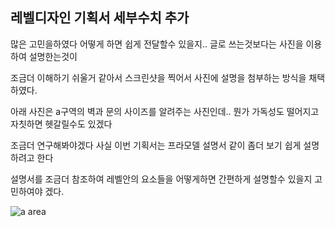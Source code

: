 ## 레벨디자인 기획서 세부수치 추가 

많은 고민을하였다 어떻게 하면 쉽게 전달할수 있을지.. 글로 쓰는것보다는 사진을 이용하여 설명한는것이 

조금더 이해하기 쉬울거 같아서 스크린샷을 찍어서 사진에 설명을 첨부하는 방식을 채택하였다.

아래 사진은  a구역의 벽과 문의 사이즈를 알려주는 사진인데.. 뭔가 가독성도 떨어지고 자칫하면 헷갈릴수도 있겠다

조금더 연구해봐야겠다 사실 이번 기획서는 프라모델 설명서 같이 좀더 보기 쉽게 설명하려고 한다

설명서를 조금더 참조하여 레벨안의 요소들을 어떻게하면 간편하게 설명할수 있을지 고민하여야 겠다.

![a area](https://github.com/kdw1234/TIL/assets/57427834/2ffd6f33-3b27-4c51-916c-a799bff722cc)

